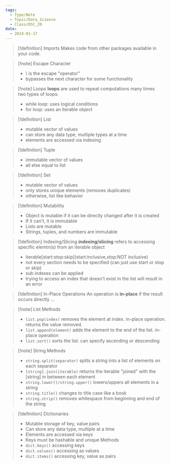 ```yaml
---
tags:
  - Type/Note
  - Topic/Data_Science
  - Class/DSC_20
date:
  - 2024-01-17
---
```


> [!definition] Imports
> Makes code from other packages available in your code.

> [!note] Escape Character
> - \\ is the escape "operator"
> - bypasses the next character for some functionality

> [!note] Loops
> **loops** are used to repeat computations many times  
> two types of loops:  
> - while loop: uses logical conditions
> - for loop: uses an iterable object

> [!definition] List
> - mutable vector of values
> - can store any data type, multiple types at a time
> - elements are accessed via indexing

> [!definition] Tuple
> - immutable vector of values
> - all else equal to list

> [!definition] Set
> - mutable vector of values
> - only stores unique elements (removes duplicates)
> - otherwise, list like behavior

> [!definition] Mutability
> - Object is mutable if it can be directly changed after it is created
> - If it can't, it is immutable
> - Lists are mutable
> - Strings, tuples, and numbers are immutable

> [!definition] Indexing/Slicing
> **indexing/slicing** refers to accessing specific elemtn(s) from an iterable object
> - iterable\[start:stop:skip](start:inclusive,stop:NOT inclusive)
> - not every section needs to be specified (can just use start or stop or skip)
> - sub indexes can be applied
> - trying to access an index that doesn't exist in the list will result in an error

> [!definition] In-Place Operations
> An operation is **in-place** if the result occurs directly ...

> [!note] List Methods
> - `list.pop(index)` removes the element at index. in-place operation. returns the value removed.
> - `list.append(element)` adds the element to the end of the list. in-place operation
> - `list.sort()` sorts the list. can specify ascending or descending

> [!note] String Methods
> - `string.split(separator)` splits a string into a list of elements on each separator
> - `[string].join(iterable)` returns the iterable "joined" with the \[string] in between each element
> - `string.lower()/string.upper()` lowers/uppers all elements in a string
> - `string.title()` changes to title case like a book
> - `string.strip()` removes whitespace from beginning and end of the string

> [!definition] Dictionaries
> - Mutable storage of key, value pairs
> - Can store any data type, multiple at a time
> - Elements are accessed via keys
> - Keys must be hashable and unique
> Methods
> - `dict.keys()` accessing keys
> - `dict.values()` accessing as values
> - `dict.items()` accessing key, value as pairs